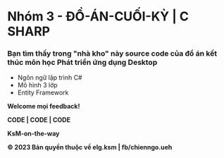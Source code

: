 # **Nhóm 3 - ĐỒ-ÁN-CUỐI-KỲ | C SHARP**

### **Bạn tìm thấy trong "nhà kho" này source code của đồ án kết thúc môn học Phát triển ứng dụng Desktop**
* Ngôn ngữ lập trình C# 
* Mô hình 3 lớp
* Entity Framework

**Welcome mọi feedback!**

**CODE | CODE | CODE**

**KsM-on-the-way**

**© 2023 Bản quyền thuộc về elg.ksm | fb/chienngo.ueh** 